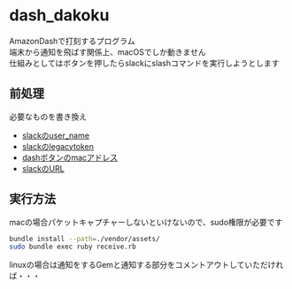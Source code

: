 # dash_dakoku
AmazonDashで打刻するプログラム  
端末から通知を飛ばす関係上、macOSでしか動きません  
仕組みとしてはボタンを押したらslackにslashコマンドを実行しようとします  
## 前処理
必要なものを書き換え
- [slackのuser_name](https://github.com/306-san/dash_dakoku/blob/8ee58164bb2f8753adff625eeb08d4a4860700b9/recive.rb#L5)
- [slackのlegacytoken](https://github.com/306-san/dash_dakoku/blob/8ee58164bb2f8753adff625eeb08d4a4860700b9/recive.rb#L8)
- [dashボタンのmacアドレス](https://github.com/306-san/dash_dakoku/blob/8ee58164bb2f8753adff625eeb08d4a4860700b9/recive.rb#L17)
- [slackのURL](https://github.com/306-san/dash_dakoku/blob/8ee58164bb2f8753adff625eeb08d4a4860700b9/recive.rb#L24)

## 実行方法
macの場合パケットキャプチャーしないといけないので、sudo権限が必要です
```bash
bundle install --path=./vendor/assets/
sudo bundle exec ruby receive.rb
```
linuxの場合は通知をするGemと通知する部分をコメントアウトしていただければ・・・
